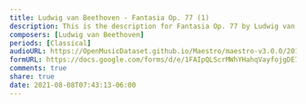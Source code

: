 ```yaml
---
title: Ludwig van Beethoven - Fantasia Op. 77 (1)
description: This is the description for Fantasia Op. 77 by Ludwig van Beethoven
composers: [Ludwig van Beethoven]
periods: [Classical]
audioURL: https://OpenMusicDataset.github.io/Maestro/maestro-v3.0.0/2014/MIDI-UNPROCESSED_14-15_R1_2014_MID--AUDIO_15_R1_2014_wav--1.midi
formURL: https://docs.google.com/forms/d/e/1FAIpQLScrMWhYHahqVayfojgDE7bgqqh9a1bQrW2GE3xihYyJnl70wQ/viewform
comments: true
share: true
date: 2021-08-08T07:43:13-06:00
---
```

